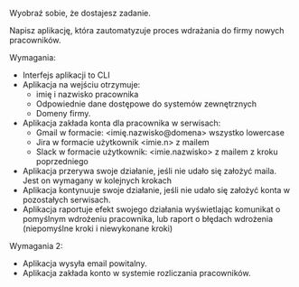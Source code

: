 Wyobraź sobie, że dostajesz zadanie.

Napisz aplikację, która zautomatyzuje proces wdrażania do firmy nowych pracowników.

Wymagania:
* Interfejs aplikacji to CLI
* Aplikacja na wejściu otrzymuje: 
  * imię i nazwisko pracownika
  * Odpowiednie dane dostępowe do systemów zewnętrznych
  * Domeny firmy.
* Aplikacja zakłada konta dla pracownika w serwisach:
  * Gmail w formacie: <imię.nazwisko@domena> wszystko lowercase
  * Jira w formacie użytkownik <imie.n> z mailem
  * Slack w formacie użytkownik: <imie.nazwisko> z mailem z kroku poprzedniego
* Aplikacja przerywa swoje działanie, jeśli nie udało się założyć maila. Jest on wymagany w kolejnych krokach
* Aplikacja kontynuuje swoje działanie, jeśli nie udało się założyć konta w pozostałych serwisach.
* Aplikacja raportuje efekt swojego działania wyświetlając komunikat o pomyślnym wdrożeniu pracownika, lub raport o błędach wdrożenia (niepomyślne kroki i niewykonane kroki)

Wymagania 2:
* Aplikacja wysyła email powitalny.
* Aplikacja zakłada konto w systemie rozliczania pracowników.
